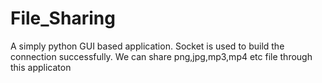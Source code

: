 # File_Sharing
A simply python GUI based application.
Socket is used to build the connection successfully.
We can share png,jpg,mp3,mp4 etc file through this applicaton
